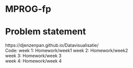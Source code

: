 # MPROG-fp

<h1>Problem statement</h1>
https://djenzenpan.github.io/Datavisualisatie/ <br />
Code:  
week 1: Homework/week1  
week 2: Homework/week2<br />
week 3: Homework/week 3<br />
week 4: Homework/week 4

